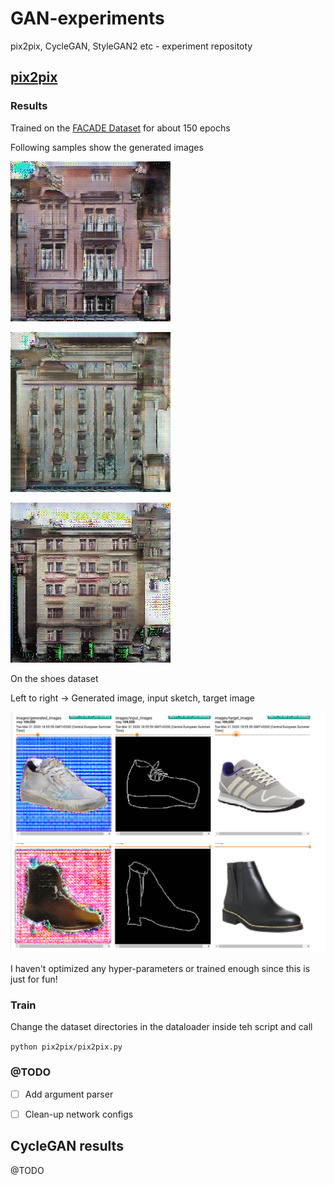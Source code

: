 # GAN-experiments

pix2pix, CycleGAN, StyleGAN2 etc - experiment repositoty

## [pix2pix](./pix2pix/README.md) 

### Results

Trained on the [FACADE Dataset](http://cmp.felk.cvut.cz/~tylecr1/facade/) for about 150 epochs

Following samples show the generated images

![sample1](./samples/pix2pix/e_150_1.jpg) 

![sample2](./samples/pix2pix/e_150_2.jpg) 

![sample3](./samples/pix2pix/e_150_3.jpg)

On the shoes dataset

Left to right -> Generated image, input sketch, target image

![example1](./pix2pix/data/shoes_generation.png)
![example2](./pix2pix/data/shoes_generated_1.png)

I haven't optimized any hyper-parameters or trained enough since this is just for fun!

### Train
 
 Change the dataset directories in the dataloader inside teh script and call
 
```python pix2pix/pix2pix.py```

### @TODO 

- [ ] Add argument parser 
- [ ] Clean-up network configs


## CycleGAN results

@TODO
